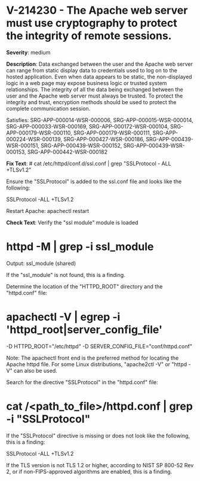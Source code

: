 # V-214230 - The Apache web server must use cryptography to protect the integrity of remote sessions.

**Severity**: medium

**Description**:
Data exchanged between the user and the Apache web server can range from static display data to credentials used to log on to the hosted application. Even when data appears to be static, the non-displayed logic in a web page may expose business logic or trusted system relationships. The integrity of all the data being exchanged between the user and the Apache web server must always be trusted. To protect the integrity and trust, encryption methods should be used to protect the complete communication session.

Satisfies: SRG-APP-000014-WSR-000006, SRG-APP-000015-WSR-000014, SRG-APP-000033-WSR-000169, SRG-APP-000172-WSR-000104, SRG-APP-000179-WSR-000110, SRG-APP-000179-WSR-000111, SRG-APP-000224-WSR-000139, SRG-APP-000427-WSR-000186, SRG-APP-000439-WSR-000151, SRG-APP-000439-WSR-000152, SRG-APP-000439-WSR-000153, SRG-APP-000442-WSR-000182

**Fix Text**:
 \# cat /etc/httpd/conf\.d/ssl\.conf \| grep "SSLProtocol \- ALL \+TLSv1\.2"

Ensure the "SSLProtocol" is added to the ssl\.conf file and looks like the following:

SSLProtocol \-ALL \+TLSv1\.2

Restart Apache: apachectl restart

**Check Text**:
Verify the "ssl module" module is loaded
# httpd -M | grep -i ssl_module
Output:  ssl_module (shared) 

If the "ssl_module" is not found, this is a finding. 

Determine the location of the "HTTPD_ROOT" directory and the "httpd.conf" file:

# apachectl -V | egrep -i 'httpd_root|server_config_file'
-D HTTPD_ROOT="/etc/httpd"
-D SERVER_CONFIG_FILE="conf/httpd.conf"

Note: The apachectl front end is the preferred method for locating the Apache httpd file. For some Linux distributions, "apache2ctl -V" or  "httpd -V" can also be used.  

Search for the directive "SSLProtocol" in the "httpd.conf" file: 

# cat /<path_to_file>/httpd.conf | grep -i "SSLProtocol" 

If the "SSLProtocol" directive is missing or does not look like the following, this is a finding: 

SSLProtocol -ALL +TLSv1.2 

If the TLS version is not TLS 1.2 or higher, according to NIST SP 800-52 Rev 2, or if non-FIPS-approved algorithms are enabled, this is a finding.
